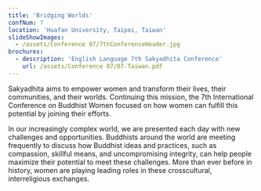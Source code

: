 ```yaml
---
title: 'Bridging Worlds'
confNum: 7
location: 'Huafan University, Taipei, Taiwan'
slideShowImages:
  - /assets/Conference 07/7thConferenceHeader.jpg
brochures:
  - description: 'English Language 7th Sakyadhita Conference'
    url: /assets/Conference 07/07-Taiwan.pdf
---
```


Sakyadhita aims to empower women and transform their lives, their communities, and their worlds. Continuing this mission, the 7th International Conference on Buddhist Women focused on how women can fulfill this potential by joining their efforts.

In our increasingly complex world, we are presented each day with new challenges and opportunities. Buddhists around the world are meeting frequently to discuss how Buddhist ideas and practices, such as compassion, skillful means, and uncompromising integrity, can help people maximize their potential to meet these challenges. More than ever before in history, women are playing leading roles in these crosscultural, interreligious exchanges.
